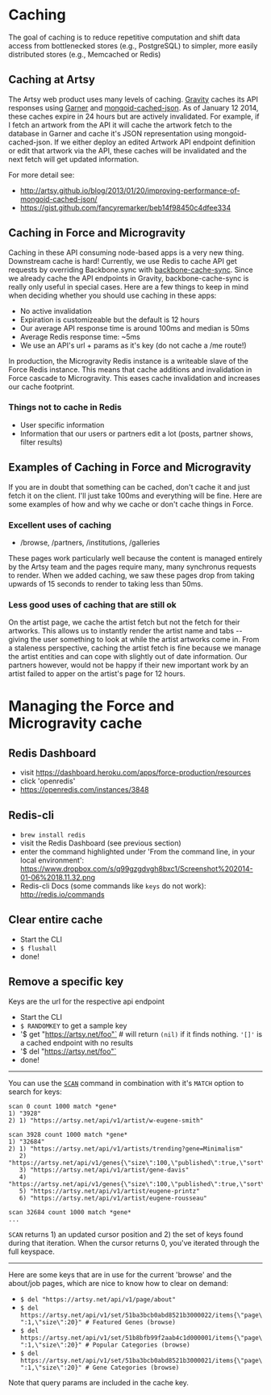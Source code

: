 # Caching

The goal of caching is to reduce repetitive computation and shift data
access from bottlenecked stores (e.g., PostgreSQL) to simpler, more
easily distributed stores (e.g., Memcached or Redis)

## Caching at Artsy

The Artsy web product uses many levels of
caching. [Gravity](https://github.com/artsy/gravity) caches its API
responses using [Garner](https://github.com/artsy/garner) and
[mongoid-cached-json](https://github.com/dblock/mongoid-cached-json). As
of January 12 2014, these caches expire in 24 hours but are actively
invalidated. For example, if I fetch an artwork from the API it will
cache the artwork fetch to the database in Garner and cache it's JSON
representation using mongoid-cached-json. If we either deploy an
edited Artwork API endpoint definition or edit that artwork via the
API, these caches will be invalidated and the next fetch will get
updated information.

For more detail see:
- http://artsy.github.io/blog/2013/01/20/improving-performance-of-mongoid-cached-json/
- https://gist.github.com/fancyremarker/beb14f98450c4dfee334

## Caching in Force and Microgravity

Caching in these API consuming node-based apps is a very new
thing. Downstream cache is hard! Currently, we use Redis to cache API
get requests by overriding Backbone.sync with
[backbone-cache-sync](https://github.com/artsy/backbone-cache-sync). Since
we already cache the API endpoints in Gravity, backbone-cache-sync is
really only useful in special cases. Here are a few things to keep in
mind when deciding whether you should use caching in these apps:
- No active invalidation
- Expiration is customizeable but the default is 12 hours
- Our average API response time is around 100ms and median is 50ms
- Average Redis response time: ~5ms
- We use an API's url + params as it's key (do not cache a /me route!)

In production, the Microgravity Redis instance is a writeable slave of
the Force Redis instance. This means that cache additions and
invalidation in Force cascade to Microgravity. This eases cache
invalidation and increases our cache footprint.

### Things not to cache in Redis

- User specific information
- Information that our users or partners edit a lot (posts, partner shows, filter results)

## Examples of Caching in Force and Microgravity

If you are in doubt that something can be cached, don't cache it and
just fetch it on the client. I'll just take 100ms and everything will
be fine. Here are some examples of how and why we cache or don't cache
things in Force.

### Excellent uses of caching

- /browse, /partners, /institutions, /galleries

These pages work particularly well because the content is managed
entirely by the Artsy team and the pages require many, many synchronus
requests to render. When we added caching, we saw these pages drop
from taking upwards of 15 seconds to render to taking less than 50ms.

### Less good uses of caching that are still ok

On the artist page, we cache the artist fetch but not the fetch for
their artworks. This allows us to instantly render the artist name
and tabs -- giving the user something to look at while the artist
artworks come in. From a staleness perspective, caching the artist
fetch is fine because we manage the artist entities and can cope with
slightly out of date information. Our partners however, would not be
happy if their new important work by an artist failed to apper on the
artist's page for 12 hours.

# Managing the Force and Microgravity cache
## Redis Dashboard

- visit https://dashboard.heroku.com/apps/force-production/resources
- click 'openredis'
- https://openredis.com/instances/3848

## Redis-cli
- `brew install redis`
- visit the Redis Dashboard (see previous section)
- enter the command highlighted under 'From the command line, in your local environment': https://www.dropbox.com/s/q99gzgdvgh8bxc1/Screenshot%202014-01-06%2018.11.32.png
- Redis-cli Docs (some commands like `keys` do not work): http://redis.io/commands

## Clear entire cache

- Start the CLI
- `$ flushall`
- done!

## Remove a specific key

Keys are the url for the respective api endpoint

- Start the CLI
- `$ RANDOMKEY` to get a sample key
- '$ get "https://artsy.net/foo"` # will return `(nil)` if it finds nothing. `'[]'` is a cached endpoint with no results
- '$ del "https://artsy.net/foo"`
- done!

------

You can use the [`SCAN`](http://redis.io/commands/scan) command in combination with it's `MATCH` option to search for keys:

```
scan 0 count 1000 match *gene*
1) "3928"
2) 1) "https://artsy.net/api/v1/artist/w-eugene-smith"

scan 3928 count 1000 match *gene*
1) "32684"
2) 1) "https://artsy.net/api/v1/artists/trending?gene=Minimalism"
   2) "https://artsy.net/api/v1/genes{\"size\":100,\"published\":true,\"sort\":\"name\",\"page\":2}"
   3) "https://artsy.net/api/v1/artist/gene-davis"
   4) "https://artsy.net/api/v1/genes{\"size\":100,\"published\":true,\"sort\":\"name\",\"page\":9}"
   5) "https://artsy.net/api/v1/artist/eugene-printz"
   6) "https://artsy.net/api/v1/artist/eugene-rousseau"

scan 32684 count 1000 match *gene*
...
```

`SCAN` returns 1) an updated cursor position and 2) the set of keys found during that iteration. When the cursor returns 0, you've iterated through the full keyspace.

------

Here are some keys that are in use for the current 'browse' and the about/job pages, which are nice to know how to clear on demand:

- `$ del "https://artsy.net/api/v1/page/about"`
- `$ del https://artsy.net/api/v1/set/51ba3bcb0abd8521b3000022/items{\"page\":1,\"size\":20}" # Featured Genes (browse)`
- `$ del https://artsy.net/api/v1/set/51b8bfb99f2aab4c1d000001/items{\"page\":1,\"size\":20}" # Popular Categories (browse)`
- `$ del https://artsy.net/api/v1/set/51ba3bcb0abd8521b3000021/items{\"page\":1,\"size\":20}" # Gene Categories (browse)`

Note that query params are included in the cache key.
